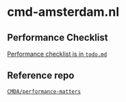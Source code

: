 # cmd-amsterdam.nl

## Performance Checklist

[Performance checklist is in `todo.md`](todo.md)

## Reference repo

[`CMDA/performance-matters`](https://github.com/CMDA/performance-matters)
